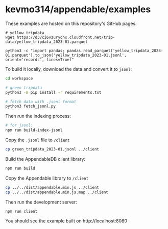 # kevmo314/appendable/examples

These examples are hosted on this repository's GitHub pages.

```
# yellow tripdata
wget https://d37ci6vzurychx.cloudfront.net/trip-data/yellow_tripdata_2023-01.parquet

python3 -c "import pandas; pandas.read_parquet('yellow_tripdata_2023-01.parquet').to_json('yellow_tripdata_2023-01.jsonl', orient='records', lines=True)"
```

To build it locally, download the data and convert it to `jsonl`:

```sh
cd workspace

# green tripdata
python3 -m pip install -r requirements.txt

# fetch data with .jsonl format
python3 fetch_jsonl.py
```

Then run the indexing process:

```sh
# for jsonl:
npm run build-index-jsonl
```

Copy the `.jsonl` file to `/client`

```sh
cp green_tripdata_2023-01.jsonl ../client
```

Build the AppendableDB client library:

```sh
npm run build
```

Copy the Appendable library to `/client`

```sh
cp ../../dist/appendable.min.js ../client
cp ../../dist/appendable.min.js.map ../client
```

Then run the development server:

```sh
npm run client
```

You should see the example built on http://localhost:8080
